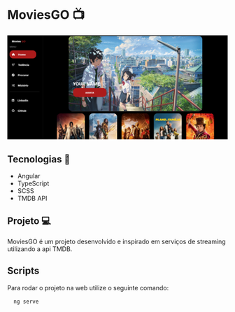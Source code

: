 
# MoviesGO 📺
<img src="github/moviesGO.png" alt="Imagem do projeto"/>

## Tecnologias 🚀

 - Angular
 - TypeScript
 - SCSS
 - TMDB API

## Projeto 💻
MoviesGO é um projeto desenvolvido e inspirado em serviços de streaming utilizando a api TMDB.

## Scripts 
Para rodar o projeto na web utilize o seguinte comando: 
```bash
  ng serve
```


